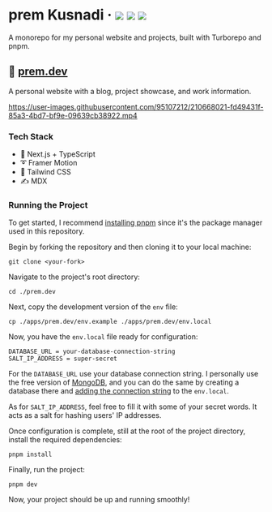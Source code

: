 <div>
  <h1>
    prem Kusnadi
    &middot;
    <img src="https://img.shields.io/website?style=flat-square&url=https%3A%2F%2Fwww.prem.dev"/>
    <img src="https://img.shields.io/github/deployments/premdev/prem.dev/production?label=production&style=flat-square"/>
    <img src="https://img.shields.io/github/commit-activity/m/premdev/prem.dev?style=flat-square"/>
  </h1>
</div>

A monorepo for my personal website and projects, built with Turborepo and pnpm.

## 📘 [prem.dev](https://www.prem.dev)

A personal website with a blog, project showcase, and work information.

https://user-images.githubusercontent.com/95107212/210668021-fd49431f-85a3-4bd7-bf9e-09639cb38922.mp4

### Tech Stack

- 🚀 Next.js + TypeScript
- ➰ Framer Motion
- 🍃 Tailwind CSS
- ✍ MDX

### Running the Project

To get started, I recommend [installing pnpm](https://pnpm.io/installation) since it's the package manager used in this repository.

Begin by forking the repository and then cloning it to your local machine:

```
git clone <your-fork>
```

Navigate to the project's root directory:

```
cd ./prem.dev
```

Next, copy the development version of the `env` file:

```
cp ./apps/prem.dev/env.example ./apps/prem.dev/env.local
```

Now, you have the `env.local` file ready for configuration:

```
DATABASE_URL = your-database-connection-string
SALT_IP_ADDRESS = super-secret
```

For the `DATABASE_URL` use your database connection string. I personally use the free version of [MongoDB](https://www.mongodb.com/), and you can do the same by creating a database there and [adding the connection string](https://www.mongodb.com/basics/mongodb-connection-string) to the `env.local`.

As for `SALT_IP_ADDRESS`, feel free to fill it with some of your secret words. It acts as a salt for hashing users' IP addresses.

Once configuration is complete, still at the root of the project directory, install the required dependencies:

```
pnpm install
```

Finally, run the project:

```
pnpm dev
```

Now, your project should be up and running smoothly!
